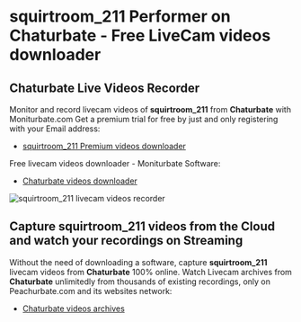 # squirtroom_211 Performer on Chaturbate - Free LiveCam videos downloader

## Chaturbate Live Videos Recorder

Monitor and record livecam videos of **squirtroom_211** from **Chaturbate** with Moniturbate.com
Get a premium trial for free by just and only registering with your Email address:
* [squirtroom_211 Premium videos downloader](https://moniturbate.com/request-demo-licence-key.html)

Free livecam videos downloader - Moniturbate Software:
* [Chaturbate videos downloader](https://moniturbate.com/moniturbate-download-software.html)

![squirtroom_211 livecam videos recorder](https://peachurnet.com/templates/moniturbate-software.png)


## Capture squirtroom_211 videos from the Cloud and watch your recordings on Streaming

Without the need of downloading a software, capture **squirtroom_211** livecam videos from **Chaturbate** 100% online.
Watch Livecam archives from **Chaturbate** unlimitedly from thousands of existing recordings, only on Peachurbate.com and its websites network:
* [Chaturbate videos archives](https://peachurnet.com/)